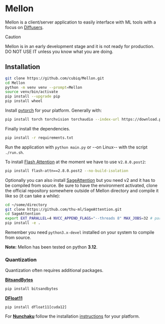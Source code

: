 # Mellon

Mellon is a client/server application to easily interface with ML tools with a focus on [Diffusers](https://github.com/huggingface/diffusers).

> [!CAUTION]
> Mellon is in an early development stage and it is not ready for production. DO NOT USE IT unless you know what you are doing.


## Installation

```bash
git clone https://github.com/cubiq/Mellon.git
cd Mellon
python -m venv venv --prompt=Mellon
source venv/bin/activate
pip install --upgrade pip
pip install wheel
```

Install [pytorch](https://pytorch.org/get-started/locally/) for your platform. Generally with:

```bash
pip install torch torchvision torchaudio --index-url https://download.pytorch.org/whl/cu128
```

Finally install the dependencies.

```bash
pip install -r requirements.txt
```

Run the application with `python main.py` or --on Linux-- with the script `./run.sh`.

To install [Flash Attention](https://github.com/Dao-AILab/flash-attention) at the moment we have to use v`2.8.0.post2`:

```bash
pip install flash-attn==2.8.0.post2 --no-build-isolation
```

Optionally you can also install [SageAttention](https://github.com/thu-ml/SageAttention) but you need v2 and it has to be compiled from source. Be sure to have the environment activated, clone the official repository somewhere outside of Mellon directory and compile it like so (it can take a while):

```bash
cd ~/some/directory
git clone https://github.com/thu-ml/SageAttention.git
cd SageAttention 
export EXT_PARALLEL=4 NVCC_APPEND_FLAGS="--threads 8" MAX_JOBS=32 # parallel compiling
pip install -e .
```

Remember you need `python3.x-devel` installed on your system to compile from source.

**Note:** Mellon has been tested on python **3.12**.

### Quantization

Quantization often requires additional packages.

**[BitsandBytes](https://github.com/bitsandbytes-foundation/bitsandbytes)**
```bash
pip install bitsandbytes
```

**[DFloat11](https://github.com/LeanModels/DFloat11)**
```
pip install dfloat11[cuda12]
```

For **[Nunchaku](https://github.com/nunchaku-tech/nunchaku)** follow the installation [instructions](https://nunchaku.tech/docs/nunchaku/installation/installation.html) for your platform.

